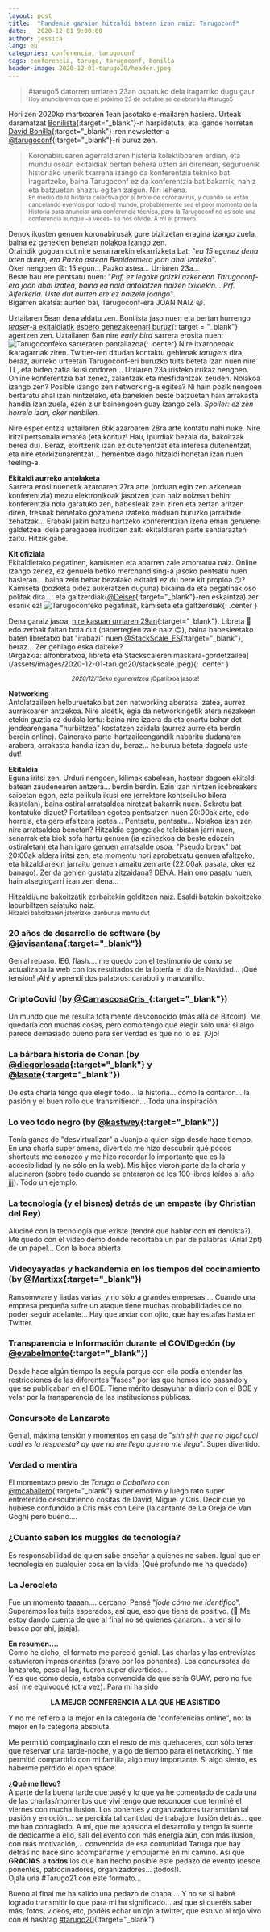 ```yaml
---
layout: post
title:  "Pandemia garaian hitzaldi batean izan naiz: Tarugoconf"
date:   2020-12-01 9:00:00
author: jessica
lang: eu
categories: conferencia, tarugoconf
tags: conferencia, tarugo, tarugoconf, bonilla
header-image: 2020-12-01-tarugo20/header.jpeg
---
```


> #tarugo5 datorren urriaren 23an ospatuko dela iragarriko dugu gaur  
<small>Hoy anunciaremos que el próximo 23 de octubre se celebrará la #tarugo5</small>

Hori zen 2020ko martxoaren 1ean jasotako e-mailaren hasiera. Urteak daramatzat [Bonilista](https://www.bonillaware.com/tag/bonilista){:target="_blank"}-n harpidetuta, eta igande horretan [David Bonilla](https://twitter.com/david_bonilla){:target="_blank"}-ren newsletter-a [@tarugoconf](https://twitter.com/tarugoconf){:target="_blank"}-ri buruz zen.

> Koronabirusaren agerraldiaren histeria kolektiboaren erdian, eta mundu osoan ekitaldiak bertan behera uzten ari direnean, seguruenik historiako unerik txarrena izango da konferentzia tekniko bat iragartzeko, baina Tarugoconf ez da konferentzia bat bakarrik, nahiz eta batzuetan ahaztu egiten zaigun. Niri lehena.  
<small>En medio de la histeria colectiva por el brote de coronavirus, y cuando se están cancelando eventos por todo el mundo, probablemente sea el peor momento de la Historia para anunciar una conferencia técnica, pero la Tarugoconf no es solo una conferencia aunque -a veces- se nos olvide. A mí el primero.</small>

Denok ikusten genuen koronabirusak gure bizitzetan eragina izango zuela, baina ez genekien benetan nolakoa izango zen.  
Oraindik gogoan dut nire senarrarekin elkarrizketa bat: "_ea 15 egunez dena ixten duten, eta Pazko astean Benidormera joan ahal izateko_".  
Oker nengoen 😩: 15 egun... Pazko astea... Urriaren 23a...   
Beste hau ere pentsatu nuen: "_Puf, ez legoke gaizki azkenean Tarugoconf-era joan ahal izatea, baina ea nola antolatzen naizen txikiekin... Prf. Alferkeria. Uste dut aurten ere ez naizela joango_".  
Bigarren akatsa: aurten bai, Tarugoconf-era JOAN NAIZ 😃. 

Uztailaren 5ean dena aldatu zen. Bonilista jaso nuen eta bertan hurrengo [_teaser_-a ekitaldiatik espero genezakeenari buruz](https://vimeo.com/434728665){: target = "_blank"} agertzen zen. Uztailaren 6an nire _early bird_ sarrera erosita nuen:
![Tarugoconfeko sarreraren pantailazoa](/assets/images/2020-12-01-tarugo20/entrada.png){: .center}
Nire itxaropenak ikaragarriak ziren. Twitter-ren ditudan kontaktu gehienak _tarugers_ dira, beraz, aurreko urteetan Tarugoconf-eri buruzko tuits beteta izan nuen nire TL, eta bideo zatia ikusi ondoren... Urriaren 23a iristeko irrikaz nengoen. Online konferentzia bat zenez, zalantzak eta mesfidantzak zeuden. Nolakoa izango zen? Posible izango zen networking-a egitea? Ni hain pozik nengoen bertaratu ahal izan nintzelako, eta banekien beste batzuetan hain arrakasta handia izan zuela, ezen ziur bainengoen guay izango zela. _Spoiler: ez zen horrela izan, oker nenbilen_.

Nire esperientzia uztailaren 6tik azaroaren 28ra arte kontatu nahi nuke. Nire iritzi pertsonala ematea (eta kontuz! Hau, ipurdiak bezala da, bakoitzak berea du). Beraz, etortzerik izan ez dutenentzat eta interesa dutenentzat, eta nire etorkizunarentzat... hementxe dago hitzaldi honetan izan nuen feeling-a.

**Ekitaldi aurreko antolaketa**   
Sarrera erosi nuenetik azaroaren 27ra arte (orduan egin zen azkenean konferentzia) mezu elektronikoak jasotzen joan naiz noizean behin: konferentzia nola garatuko zen, babesleak zein ziren eta zertan aritzen diren, tresnak benetako gozamena izateko moduari buruzko jarraibide zehatzak... Erabaki jakin batzu hartzeko konferentzian izena eman genuenei galdetzea ideia paregabea iruditzen zait: ekitaldiaren parte sentiarazten zaitu. Hitzik gabe.

**Kit ofiziala**  
Ekitaldietako pegatinen, kamiseten eta abarren zale amorratua naiz. Online izango zenez, ez genuela betiko merchandising-a jasoko pentsatu nuen hasieran... baina zein behar bezalako ekitaldi ez du bere kit propioa 😏? Kamiseta (bozketa bidez aukeratzen duguna) bikaina da eta pegatinak oso politak dira.... eta galtzerdiak([@Deiser](https://twitter.com/deiser){:target="_blank"}-ren eskaintza) zer esanik ez!
![Tarugoconfeko pegatinak, kamiseta eta galtzerdiak](/assets/images/2020-12-01-tarugo20/packTarugo.jpeg){: .center }

Dena garaiz jasoa, [nire kasuan urriaren 29an](https://twitter.com/jessi_aguado/status/1321765714181656577){:target="_blank"}. Libreta 📗 edo zerbait faltan bota dut (papertegien zale naiz 😊), baina babesleetako baten libretatxo bat "irabazi" nuen [@StackScale_ES](https://twitter.com/StackScale_ES){:target="_blank"}, beraz... Zer gehiago eska daiteke?  
!Argazkia: alfonbratxoa, libreta eta Stackscaleren maskara-gordetzailea](/assets/images/2020-12-01-tarugo20/stackscale.jpeg){: .center }
<div align="center">
<small><i>2020/12/15eko eguneratzea</i> ¡Oparitxoa jasota!</small>
</div>

**Networking**  
Antolatzaileen helburuetako bat zen networking aberatsa izatea, aurrez aurrekoaren antzekoa. Nire aldetik, egia da networkingetik atera nezakeen etekin guztia  ez dudala lortu: baina nire izaera da eta onartu behar det jendearengana "hurbiltzea" kostatzen zaidala (aurrez aurre eta berdin berdin online). Gainerako parte-hartzaileengandik nabaritu dudanaren arabera, arrakasta handia izan du, beraz... helburua beteta dagoela uste dut!

**Ekitaldia**  
Eguna iritsi zen. Urduri nengoen, kilimak sabelean, hastear dagoen ekitaldi batean zaudenearen antzera... berdin berdin. Ezin izan nintzen icebreakers saioetan egon, ezta pelikula ikusi ere (errektore kontseiluko bilera ikastolan), baina ostiral arratsaldea niretzat bakarrik nuen.
Sekretu bat kontatuko dizuet? Portatilean egotea pentsatzen nuen 20:00ak arte, edo horrela, eta gero afaltzera joatea... Pentsatu, pentsatu... Nolakoa izan zen nire arratsaldea benetan? Hitzaldia egongelako telebistan jarri nuen, senarrak eta biok sofa hartu genuen (ia ezinezkoa da beste edozein ostiraletan) eta han igaro genuen arratsalde osoa. "Pseudo break" bat 20:00ak aldera iritsi zen, eta momentu hori aprobetxatu genuen afaltzeko, eta hitzaldiarekin jarraitu genuen amaitu zen arte (22:00ak pasata, oker ez banago).
Zer da gehien gustatu zitzaidana? DENA. Hain ono pasatu nuen, hain atsegingarri izan zen dena...

Hitzaldi/une bakoitzatik zerbaitekin gelditzen naiz. Esaldi batekin bakoitzeko laburbiltzen saiatuko naiz.  
<small>Hitzaldi bakoitzaren jatorrizko izenburua mantu dut</small>

### 20 años de desarrollo de software (by [@javisantana](https://twitter.com/javisantana){:target="_blank"})
Genial repaso. IE6, flash.... me quedo con el testimonio de cómo se actualizaba la web con los resultados de la lotería el día de Navidad... ¡Qué tensión! ¡Ah! y aprendí dos palabros: caraboli y manzanillo.

### CriptoCovid (by [@CarrascosaCris_](https://twitter.com/CarrascosaCris_){:target="_blank"})
Un mundo que me resulta totalmente desconocido (más allá de Bitcoin). Me quedaría con muchas cosas, pero como tengo que elegir sólo una: si algo parece demasiado bueno para ser verdad es que no lo es. ¡Ojo!

### La bárbara historia de Conan (by [@diegorlosada](https://twitter.com/diegorlosada){:target="_blank"} y [@lasote](https://twitter.com/lasote){:target="_blank"}) 
De esta charla tengo que elegir todo... la historia... cómo la contaron... la pasión y el buen rollo que transmitieron... Toda una inspiración.

### Lo veo todo negro (by [@kastwey](https://twitter.com/kastwey){:target="_blank"})
Tenía ganas de "desvirtualizar" a Juanjo a quien sigo desde hace tiempo. En una charla super amena, divertida me hizo descubrir qué pocos shortcuts me conozco y me hizo recordar lo importante que es la accesibilidad (y no sólo en la web). Mis hijos vieron parte de la charla y alucinaron (sobre todo cuando se enteraron de los 100 libros leídos al año jjj). Todo un ejemplo.

### La tecnología (y el bisnes) detrás de un empaste (by Christian del Rey)
Aluciné con la tecnología que existe (tendré que hablar con mi dentista?). Me quedo con el video demo donde recortaba un par de palabras (Arial 2pt) de un papel... Con la boca abierta

### Videoyayadas y hackandemia en los tiempos del cocinamiento (by [@Martixx](https://twitter.com/Martixx){:target="_blank"})
Ransomware y liadas varias, y no sólo a grandes empresas.... Cuando una empresa pequeña sufre un ataque tiene muchas probabilidades de no poder seguir adelante... Hay que andar con ojito, que hay estafas hasta en Twitter.

### Transparencia e Información durante el COVIDgedón (by [@evabelmonte](https://twitter.com/evabelmonte){:target="_blank"})
Desde hace algún tiempo la seguía porque con ella podía entender las restricciones de las diferentes "fases" por las que hemos ido pasando y que se publicaban en el BOE. Tiene mérito desayunar a diario con el BOE y velar por la transparencia de las instituciones públicas. 

### Concursote de Lanzarote
Genial, máxima tensión y momentos en casa de "_shh shh que no oigo! cuál cuál es la respuesta? ay que no me llega que no me llega_". Super divertido.

### Verdad o mentira
El momentazo previo de _Tarugo o Caballero_ con [@mcaballero](https://twitter.com/mcaballero){:target="_blank"} super emotivo y luego rato super entretenido descubriendo cositas de David, Miguel y Cris. Decir que yo hubiese confundido a Cris más con Leire (la cantante de La Oreja de Van Gogh) pero bueno....

### ¿Cuánto saben los muggles de tecnología?  
Es responsabilidad de quien sabe enseñar a quienes no saben. Igual que en tecnología en cualquier cosa en la vida. (Qué profundo me ha quedado)

### La Jerocleta
Fue un momento taaaan.... cercano. Pensé "_jode cómo me identifico_". Superamos los tuits esperados, así que, eso que tiene de positivo. (🤔 Me estoy dando cuenta de que al final no sé quienes ganaron... a ver si lo busco por ahí, jajaja).

**En resumen....**  
Como he dicho, el formato me pareció genial. Las charlas y las entrevistas estuvieron impresionantes (bravo por los ponentes). Los concursotes de lanzarote, pese al lag, fueron super divertidos...  
Y es que como decía, estaba convencida de que sería GUAY, pero no fue así, me equivoqué (otra vez). Para mi ha sido 
<div align="center">
<p><strong>LA MEJOR CONFERENCIA A LA QUE HE ASISTIDO</strong></p>
</div>
Y no me refiero a la mejor en la categoría de "conferencias online", no: la mejor en la categoría absoluta.

Me permitió compaginarlo con el resto de mis quehaceres, con sólo tener que reservar una tarde-noche, y algo de tiempo para el networking. Y me permitió compartirlo con mi familia, algo muy importante. Si algo siento, es haberme perdido el open space.

**¿Qué me llevo?**  
A parte de la buena tarde que pasé y lo que ya he comentado de cada una de las charlas/momentos que viví tengo que reconocer que terminé el viernes con mucha ilusión. Los ponentes y organizadores transmitían tal pasión y emoción... se percibía tal cantidad de trabajo e ilusión detrás... que me han contagiado. A mí, que me apasiona el desarrollo y tengo la suerte de dedicarme a ello, salí del evento con más energía aún, con más ilusión, con más motivación,... convencida de esa comunidad Taruga que hay detrás no hace sino acompañarme y empujarme en mi camino.
Así que **GRACIAS** a **todos** los que han hecho posible este pedazo de evento (desde ponentes, patrocinadores, organizadores... ¡todos!).  
Ojalá una #Tarugo21 con este formato...


Bueno al final me ha salido una pedazo de chapa.... Y no se si habré logrado transmitir lo que para mi ha significado... así que si queréis saber más, fotos, videos, etc, podéis echar un ojo a twitter, que estuvo al rojo vivo con el hashtag [#tarugo20](https://twitter.com/search?q=%23tarugo20){:target="_blank"}

